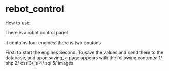 # rebot_control

How to use:

There is a robot control panel

It contains four engines:
there is two boutons

First: to start the engines
Second: To save the values and send them to the database, and upon saving, a page appears with the following contents:
1/ php
2/ css
3/ js
4/ sql
5/ images
